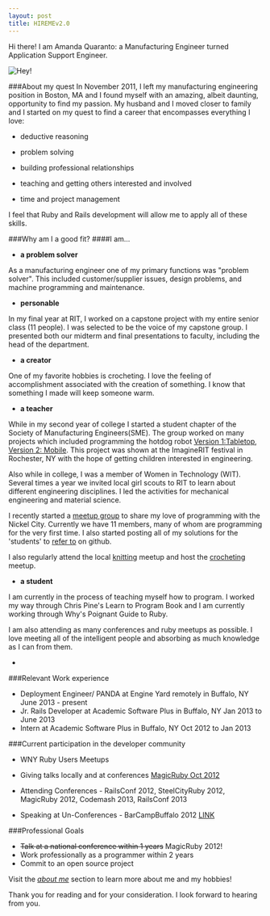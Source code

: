 ```yaml
---
layout: post
title: HIREMEv2.0
---
```


Hi there! I am Amanda Quaranto: a Manufacturing Engineer turned Application Support Engineer.

![Hey!](http://howstuffworks.files.wordpress.com/2011/08/panda4.jpg)


###About my quest
In November 2011, I left my manufacturing engineering position in Boston, MA and I found myself with an amazing, albeit daunting, opportunity to find my passion. My husband and I moved closer to family and I started on my quest to find a career that encompasses everything I love:

* deductive reasoning

* problem solving

* building professional relationships

* teaching and getting others interested and involved  

* time and project management

I feel that Ruby and Rails development will allow me to apply all of these skills.

###Why am I a good fit?
####I am...

* **a problem solver**

As a manufacturing engineer one of my primary functions was "problem solver". This included customer/supplier issues, design problems, and machine programming and maintenance.

* **personable**

In my final year at RIT, I worked on a capstone project with my entire senior class (11 people). I was selected to be the voice of my capstone group. I presented both our midterm and final presentations to faculty, including the head of the department.

* **a creator** 

One of my favorite hobbies is crocheting. I love the feeling of accomplishment associated with the creation of something. I know that something I made will keep someone warm.

* **a teacher**

While in my second year of college I started a student chapter of the Society of Manufacturing Engineers(SME).  The group worked on many projects which included programming the hotdog robot [Version 1:Tabletop](http://www.youtube.com/watch?v=enmuwG5rOGA), [Version 2: Mobile](http://www.youtube.com/watch?v=6LXdhUK-wXk). This project was shown at the ImagineRIT festival in Rochester, NY with the hope of getting children interested in engineering.

Also while in college, I was a member of Women in Technology (WIT). Several times a year we invited local girl scouts to RIT to learn about different engineering disciplines. I led the activities for mechanical engineering and material science.

I recently started a [meetup group](http://www.meetup.com/Buffalo-Learning-to-Code/) to share my love of programming with the Nickel City. Currently we have 11 members, many of whom are programming for the very first time. I also started posting all of my solutions for the 'students' to [refer to](https://github.com/aquaranto/PineLTPAnswers) on github.

I also regularly attend the local [knitting](http://www.meetup.com/Public-Knitters-Unite/) meetup and host the [crocheting](http://www.meetup.com/Buffalo-Crochet/) meetup.

* **a student**

I am currently in the process of teaching myself how to program. I worked my way through Chris Pine's Learn to Program Book and I am currently working through Why's Poignant Guide to Ruby.

I am also attending as many conferences and ruby meetups as possible. I love meeting all of the intelligent people and absorbing as much knowledge as I can from them.

-

###Relevant Work experience

* Deployment Engineer/ PANDA at Engine Yard remotely in Buffalo, NY June 2013 - present
* Jr. Rails Developer at Academic Software Plus in Buffalo, NY Jan 2013 to June 2013
* Intern at Academic Software Plus in Buffalo, NY Oct 2012 to Jan 2013

	
###Current participation in the developer community

* WNY Ruby Users Meetups

* Giving talks locally and at conferences [MagicRuby Oct 2012](http://magic-ruby.com/)

* Attending Conferences - RailsConf 2012, SteelCityRuby 2012, MagicRuby 2012, Codemash 2013, RailsConf 2013

* Speaking at Un-Conferences - BarCampBuffalo 2012 [LINK](http://prezi.com/onpmy2cxyzgc/learn-to-program/)

###Professional Goals
* ~~Talk at a national conference within 1 years~~ MagicRuby 2012!
* Work professionally as a programmer within 2 years
* Commit to an open source project

Visit the [*about me*](http://aquaranto.github.io/about.html) section to learn more about me and my hobbies!


Thank you for reading and for your consideration. I look forward to hearing from you.
